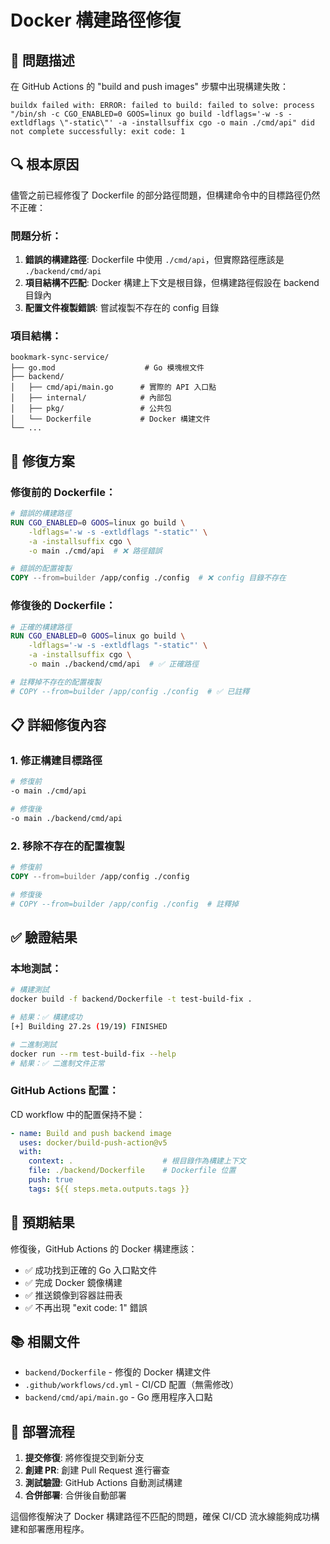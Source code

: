 # Docker 構建路徑修復

## 🚨 問題描述

在 GitHub Actions 的 "build and push images" 步驟中出現構建失敗：

```
buildx failed with: ERROR: failed to build: failed to solve: process "/bin/sh -c CGO_ENABLED=0 GOOS=linux go build -ldflags='-w -s -extldflags \"-static\"' -a -installsuffix cgo -o main ./cmd/api" did not complete successfully: exit code: 1
```

## 🔍 根本原因

儘管之前已經修復了 Dockerfile 的部分路徑問題，但構建命令中的目標路徑仍然不正確：

### 問題分析：
1. **錯誤的構建路徑**: Dockerfile 中使用 `./cmd/api`，但實際路徑應該是 `./backend/cmd/api`
2. **項目結構不匹配**: Docker 構建上下文是根目錄，但構建路徑假設在 backend 目錄內
3. **配置文件複製錯誤**: 嘗試複製不存在的 config 目錄

### 項目結構：
```
bookmark-sync-service/
├── go.mod                    # Go 模塊根文件
├── backend/
│   ├── cmd/api/main.go      # 實際的 API 入口點
│   ├── internal/            # 內部包
│   ├── pkg/                 # 公共包
│   └── Dockerfile           # Docker 構建文件
└── ...
```

## 🔧 修復方案

### 修復前的 Dockerfile：
```dockerfile
# 錯誤的構建路徑
RUN CGO_ENABLED=0 GOOS=linux go build \
    -ldflags='-w -s -extldflags "-static"' \
    -a -installsuffix cgo \
    -o main ./cmd/api  # ❌ 路徑錯誤

# 錯誤的配置複製
COPY --from=builder /app/config ./config  # ❌ config 目錄不存在
```

### 修復後的 Dockerfile：
```dockerfile
# 正確的構建路徑
RUN CGO_ENABLED=0 GOOS=linux go build \
    -ldflags='-w -s -extldflags "-static"' \
    -a -installsuffix cgo \
    -o main ./backend/cmd/api  # ✅ 正確路徑

# 註釋掉不存在的配置複製
# COPY --from=builder /app/config ./config  # ✅ 已註釋
```

## 📋 詳細修復內容

### 1. 修正構建目標路徑
```dockerfile
# 修復前
-o main ./cmd/api

# 修復後
-o main ./backend/cmd/api
```

### 2. 移除不存在的配置複製
```dockerfile
# 修復前
COPY --from=builder /app/config ./config

# 修復後
# COPY --from=builder /app/config ./config  # 註釋掉
```

## ✅ 驗證結果

### 本地測試：
```bash
# 構建測試
docker build -f backend/Dockerfile -t test-build-fix .

# 結果：✅ 構建成功
[+] Building 27.2s (19/19) FINISHED

# 二進制測試
docker run --rm test-build-fix --help
# 結果：✅ 二進制文件正常
```

### GitHub Actions 配置：
CD workflow 中的配置保持不變：
```yaml
- name: Build and push backend image
  uses: docker/build-push-action@v5
  with:
    context: .                    # 根目錄作為構建上下文
    file: ./backend/Dockerfile    # Dockerfile 位置
    push: true
    tags: ${{ steps.meta.outputs.tags }}
```

## 🚀 預期結果

修復後，GitHub Actions 的 Docker 構建應該：
- ✅ 成功找到正確的 Go 入口點文件
- ✅ 完成 Docker 鏡像構建
- ✅ 推送鏡像到容器註冊表
- ✅ 不再出現 "exit code: 1" 錯誤

## 📚 相關文件

- `backend/Dockerfile` - 修復的 Docker 構建文件
- `.github/workflows/cd.yml` - CI/CD 配置（無需修改）
- `backend/cmd/api/main.go` - Go 應用程序入口點

## 🔄 部署流程

1. **提交修復**: 將修復提交到新分支
2. **創建 PR**: 創建 Pull Request 進行審查
3. **測試驗證**: GitHub Actions 自動測試構建
4. **合併部署**: 合併後自動部署

這個修復解決了 Docker 構建路徑不匹配的問題，確保 CI/CD 流水線能夠成功構建和部署應用程序。